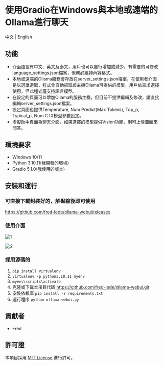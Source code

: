 
# 使用Gradio在Windows與本地或遠端的Ollama進行聊天

中文 | [English](./README_en.md)

## 功能

- 介面語言有中文、英文及泰文，用戶也可以自行增加或減少，有需要的可修改language_settings.json檔案，但務必維持內容格式。
- 本地或遠端的Ollama服務會存放在server_settings.json檔案，在使用者介面是以選單選取，程式會自動抓取該主機Ollama可提供的模型，用戶依需求選擇使用，但此程式僅支持語言模型。
- 在設定的頁面可以增加Ollama的服務主機，但目前不提供編輯及修改，請直接編輯server_settings.json檔案。
- 設定頁面也提供Temperature, Num Predict(Max Tokens), Top_p, Typical_p, Num CTX模型參數設定。
- 虛擬助手頁面為聊天介面，如果選擇的模型提供Vision功能，則可上傳圖面來問答。

## 環境要求
- Windows 10/11
- Python 3.10.11(我開發的環境)
- Gradio 5.1.0(我使用的版本)

## 安裝和運行

### 可直接下載封裝好的，解壓縮後即可使用
https://github.com/fred-lede/ollama-webui/releases

### 使用介面
![1](https://github.com/user-attachments/assets/e45f43d0-0767-4713-a0ae-c6bc673d751e)

![2](https://github.com/user-attachments/assets/311d588d-45b5-48ff-92a2-1facad868dc4)

### 採用源碼的
1. `pip install virtualenv`
2. `virtualenv -p python3.10.11 myenv`
3. `myenv\scripts\activate`
4. 克隆或下載本項目代碼 https://github.com/fred-lede/ollama-webui.git 
5. 安裝依賴庫 `pip install -r requirements.txt`
6. 運行程序 `python ollama-webui.py`

## 貢獻者

- Fred

## 許可證

本項目採用 [MIT License](LICENSE) 進行許可。
